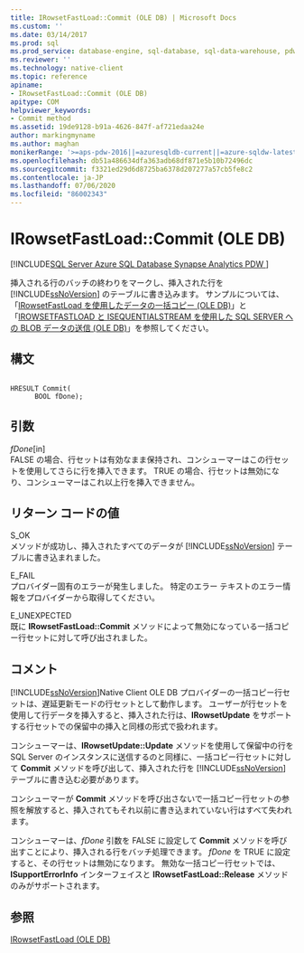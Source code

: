 ```yaml
---
title: IRowsetFastLoad::Commit (OLE DB) | Microsoft Docs
ms.custom: ''
ms.date: 03/14/2017
ms.prod: sql
ms.prod_service: database-engine, sql-database, sql-data-warehouse, pdw
ms.reviewer: ''
ms.technology: native-client
ms.topic: reference
apiname:
- IRowsetFastLoad::Commit (OLE DB)
apitype: COM
helpviewer_keywords:
- Commit method
ms.assetid: 19de9128-b91a-4626-847f-af721edaa24e
author: markingmyname
ms.author: maghan
monikerRange: '>=aps-pdw-2016||=azuresqldb-current||=azure-sqldw-latest||>=sql-server-2016||=sqlallproducts-allversions||>=sql-server-linux-2017||=azuresqldb-mi-current'
ms.openlocfilehash: db51a486634dfa363adb68df871e5b10b72496dc
ms.sourcegitcommit: f3321ed29d6d8725ba6378d207277a57cb5fe8c2
ms.contentlocale: ja-JP
ms.lasthandoff: 07/06/2020
ms.locfileid: "86002343"
---
```

# <a name="irowsetfastloadcommit-ole-db"></a>IRowsetFastLoad::Commit (OLE DB)
[!INCLUDE[SQL Server Azure SQL Database Synapse Analytics PDW ](../../includes/applies-to-version/sql-asdb-asdbmi-asa-pdw.md)]

  挿入される行のバッチの終わりをマークし、挿入された行を [!INCLUDE[ssNoVersion](../../includes/ssnoversion-md.md)] のテーブルに書き込みます。 サンプルについては、「[IRowsetFastLoad を使用したデータの一括コピー (OLE DB)](../../relational-databases/native-client-ole-db-how-to/bulk-copy-data-using-irowsetfastload-ole-db.md)」と「[IROWSETFASTLOAD と ISEQUENTIALSTREAM を使用した SQL SERVER への BLOB データの送信 (OLE DB)](../../relational-databases/native-client-ole-db-how-to/send-blob-data-to-sql-server-using-irowsetfastload-and-isequentialstream-ole-db.md)」を参照してください。  
  
## <a name="syntax"></a>構文  
  
```  
  
HRESULT Commit(  
      BOOL fDone);  
```  
  
## <a name="arguments"></a>引数  
 *fDone*[in]  
 FALSE の場合、行セットは有効なまま保持され、コンシューマーはこの行セットを使用してさらに行を挿入できます。 TRUE の場合、行セットは無効になり、コンシューマーはこれ以上行を挿入できません。  
  
## <a name="return-code-values"></a>リターン コードの値  
 S_OK  
 メソッドが成功し、挿入されたすべてのデータが [!INCLUDE[ssNoVersion](../../includes/ssnoversion-md.md)] テーブルに書き込まれました。  
  
 E_FAIL  
 プロバイダー固有のエラーが発生しました。 特定のエラー テキストのエラー情報をプロバイダーから取得してください。  
  
 E_UNEXPECTED  
 既に **IRowsetFastLoad::Commit** メソッドによって無効になっている一括コピー行セットに対して呼び出されました。  
  
## <a name="remarks"></a>コメント  
 [!INCLUDE[ssNoVersion](../../includes/ssnoversion-md.md)]Native Client OLE DB プロバイダーの一括コピー行セットは、遅延更新モードの行セットとして動作します。 ユーザーが行セットを使用して行データを挿入すると、挿入された行は、**IRowsetUpdate** をサポートする行セットでの保留中の挿入と同様の形式で扱われます。  
  
 コンシューマーは、**IRowsetUpdate::Update** メソッドを使用して保留中の行を SQL Server のインスタンスに送信するのと同様に、一括コピー行セットに対して **Commit** メソッドを呼び出して、挿入された行を [!INCLUDE[ssNoVersion](../../includes/ssnoversion-md.md)] テーブルに書き込む必要があります。  
  
 コンシューマーが **Commit** メソッドを呼び出さないで一括コピー行セットの参照を解放すると、挿入されてもそれ以前に書き込まれていない行はすべて失われます。  
  
 コンシューマーは、*fDone* 引数を FALSE に設定して **Commit** メソッドを呼び出すことにより、挿入される行をバッチ処理できます。 *fDone* を TRUE に設定すると、その行セットは無効になります。 無効な一括コピー行セットでは、**ISupportErrorInfo** インターフェイスと **IRowsetFastLoad::Release** メソッドのみがサポートされます。  
  
## <a name="see-also"></a>参照  
 [IRowsetFastLoad &#40;OLE DB&#41;](../../relational-databases/native-client-ole-db-interfaces/irowsetfastload-ole-db.md)  
  
  
